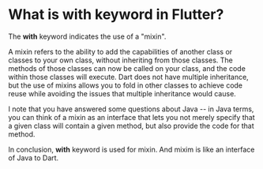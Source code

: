 # What is **with** keyword in Flutter?
The **with** keyword indicates the use of a "mixin". 

A mixin refers to the ability to add the capabilities of another class or classes to your own class, without inheriting from those classes. The methods of those classes can now be called on your class, and the code within those classes will execute. Dart does not have multiple inheritance, but the use of mixins allows you to fold in other classes to achieve code reuse while avoiding the issues that multiple inheritance would cause.

I note that you have answered some questions about Java -- in Java terms, you can think of a mixin as an interface that lets you not merely specify that a given class will contain a given method, but also provide the code for that method.

In conclusion, **with** keyword is used for mixin. And mixim is like an interface of Java to Dart.
